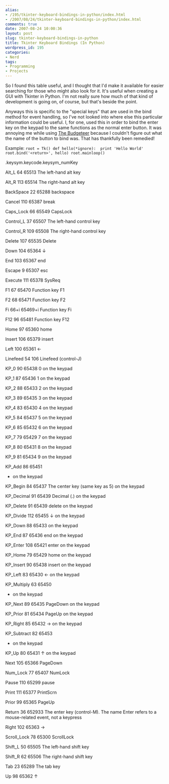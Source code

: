 ```yaml
---
alias:
- /195/tkinter-keyboard-bindings-in-python/index.html
- /2007/08/24/tkinter-keyboard-bindings-in-python/index.html
comments: true
date: 2007-08-24 10:00:36
layout: post
slug: tkinter-keyboard-bindings-in-python
title: Tkinter Keyboard Bindings (In Python)
wordpress_id: 195
categories:
- Nerd
tags:
- Programming
- Projects
---
```


So I found this table useful, and I thought that I'd make it available for easier searching for those who might also look for it.  It's useful when creating a GUI with Tkinter in Python.  I'm not really sure how much of that kind of development is going on, of course, but that's beside the point.

Anyways this is specific to the "special keys" that are used in the bind method for event handling, so I've not looked into where else this particular information could be useful.  I, for one, used this in order to bind the enter key on the keypad to the same functions as the normal enter button.  It was annoying me while using [The Budgeteer](http://www.goingthewongway.com/currently-programming/the-budgeteer/) because I couldn't figure out what the name of the button to bind was.  That has thankfully been remedied!

Example:
`root = Tk()
def hello(*ignore): 
    print 'Hello World'
root.bind('<return>', hello)
root.mainloop()
`



.keysym.keycode.keysym_numKey


Alt_L
64
65513
The left-hand alt key



Alt_R
113
65514
The right-hand alt key



BackSpace
22
65288
backspace



Cancel
110
65387
break



Caps_Lock
66
65549
CapsLock



Control_L
37
65507
The left-hand control key



Control_R
109
65508
The right-hand control key



Delete
107
65535
Delete



Down
104
65364
↓



End
103
65367
end



Escape
9
65307
esc



Execute
111
65378
SysReq



F1
67
65470
Function key F1



F2
68
65471
Function key F2



Fi
66+i
65469+i
Function key Fi



F12
96
65481
Function key F12



Home
97
65360
home



Insert
106
65379
insert



Left
100
65361
←



Linefeed
54
106
Linefeed (control-J)



KP_0
90
65438
0 on the keypad



KP_1
87
65436
1 on the keypad



KP_2
88
65433
2 on the keypad



KP_3
89
65435
3 on the keypad



KP_4
83
65430
4 on the keypad



KP_5
84
65437
5 on the keypad



KP_6
85
65432
6 on the keypad



KP_7
79
65429
7 on the keypad



KP_8
80
65431
8 on the keypad



KP_9
81
65434
9 on the keypad



KP_Add
86
65451
+ on the keypad



KP_Begin
84
65437
The center key (same key as 5) on the keypad



KP_Decimal
91
65439
Decimal (.) on the keypad



KP_Delete
91
65439
delete on the keypad



KP_Divide
112
65455
↓ on the keypad



KP_Down
88
65433
on the keypad



KP_End
87
65436
end on the keypad



KP_Enter
108
65421
enter on the keypad



KP_Home
79
65429
home on the keypad



KP_Insert
90
65438
insert on the keypad



KP_Left
83
65430
← on the keypad



KP_Multiply
63
65450
* on the keypad



KP_Next
89
65435
PageDown on the keypad



KP_Prior
81
65434
PageUp on the keypad



KP_Right
85
65432
→ on the keypad



KP_Subtract
82
65453
- on the keypad



KP_Up
80
65431
↑ on the keypad



Next
105
65366
PageDown



Num_Lock
77
65407
NumLock



Pause
110
65299
pause



Print
111
65377
PrintScrn



Prior
99
65365
PageUp



Return
36
652933
The enter key (control-M). The name Enter refers to a mouse-related event, not a keypress




Right
102
65363
→



Scroll_Lock
78
65300
ScrollLock



Shift_L
50
65505
The left-hand shift key



Shift_R
62
65506
The right-hand shift key



Tab
23
65289
The tab key



Up
98
65362
↑


